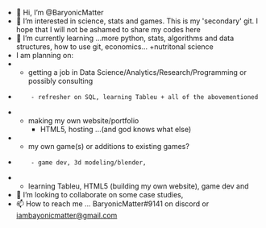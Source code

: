 - 👋 Hi, I’m @BaryonicMatter
- 👀 I’m interested in science, stats and games. This is my 'secondary' git. I hope that I will not be ashamed to share my codes here
- 🌱 I’m currently learning ...more python, stats, algorithms and data structures, how to use git, economics... +nutritonal science
-    I am planning on:
-    - getting a job in Data Science/Analytics/Research/Programming or possibly consulting
-         - refresher on SQL, learning Tableu + all of the abovementioned
-    - making my own website/portfolio
          - HTML5, hosting ...(and god knows what else)
-    - my own game(s) or additions to existing games?
-         - game dev, 3d modeling/blender, 
-    -  learning Tableu, HTML5 (building my own website), game dev and
- 💞️ I’m looking to collaborate on some case studies,
- 📫 How to reach me ... BaryonicMatter#9141 on discord or iambayonicmatter@gmail.com

<!---
BaryonicMatter/BaryonicMatter is a ✨ special ✨ repository because its `README.md` (this file) appears on your GitHub profile.
You can click the Preview link to take a look at your changes.
--->
